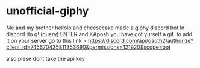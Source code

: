 # unofficial-giphy
Me and my brother hellolo and cheesecake made a giphy discord bot In discord do g! (query) ENTER and KAposh you have got yurself a gif. to add it on your server go to this link > https://discord.com/api/oauth2/authorize?client_id=745670425811353690&permissions=121920&scope=bot


also plese dont take the api key
